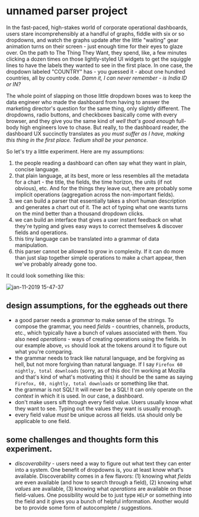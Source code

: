 # unnamed parser project

In the fast-paced, high-stakes world of corporate operational dashboards, users stare incomprehensibly at a handful of graphs, fiddle with six or so dropdowns, and watch the graphs update after the little "waiting" gear animation turns on their screen - just enough time for their eyes to glaze over. On the path to The Thing They Want, they spend, like, a few minutes clicking a dozen times on those lightly-styled UI widgets to get the squiggle lines to have the labels they wanted to see in the first place. In one case, the dropdown labeled "COUNTRY" has - you guessed it - about one hundred countries, all by country code. _Damn it, I can never remember  - is India ID or IN?_

The whole point of slapping on those little dropdown boxes was to keep the data engineer who made the dashboard from having to answer the marketing director's question for the same thing, only slightly different. The dropdowns, radio buttons, and checkboxes basically come with every browser, and they give you the same kind of _well that's good enough_ full-body high engineers love to chase. But really, to the dashboard reader, the dashboard UX succinctly translates as _you must suffer as I have, making this thing in the first place. Tedium shall be your penance._ 

So let's try a little experiment. Here are my assumptions:

1. the people reading a dashboard can often say what they want in plain, concise language.
2. that plain language, at its best, more or less resembles all the metadata for a chart - the title, the fields, the time horizon, the units (if not obvious), etc. And for the things they leave out, there are probably some implicit operations (aggregation across the non-important fields).
3. we can build a parser that essentially takes a short human description and  generates a chart out of it. The act of typing what one wants turns on the mind better than a thousand dropdown clicks.
4. we can build an interface that gives a user instant feedback on what they're typing and gives easy ways to correct themselves & discover fields and operations.
4. this tiny language can be translated into a grammar of data manipulation.
5. this parser cannot be allowed to grow in complexity. If it can do more than just slap together simple operations to make a chart appear, then we've probably already gone too.

It could look something like this:

![jan-11-2019 15-47-37](https://user-images.githubusercontent.com/95735/51126405-e510c600-17d7-11e9-8ba1-9c4e347720af.gif)


## design assumptions, for the eggheads out there

- a good parser needs a _grammar_ to make sense of the strings. To compose the grammar, you need _fields_ - countries, channels, products, etc., which typically have a bunch of values associated with them. You also need _operations_ - ways of creating operations using the fields. In our example above, `vs` should look at the tokens around it to figure out what you're comparing.
- the grammar needs to track like natural language, and be forgiving as hell, but not more forgiving than natural language. If I say `Firefox 60 nightly, total downloads` (sorry, as of this doc I'm working at Mozilla and that's kind of what's motivating this) it should be the same as saying `Firefox, 60, nightly, total downloads` or something like that.
- the grammar is not SQL! It will never be a SQL! It can only operate on the _context_ in which it is used. In our case, a dashboard.
- don't make users sift through every field value. Users usually know what they want to see. Typing out the values they want is usually enough.
- every field value _must_ be unique across all fields. `USA` should only be applicable to one field.


## some challenges and thoughts form this experiment.

- _discoverability_ - users need a way to figure out what text they can enter into a system. One benefit of dropdowns is, you at least know what's available. Discoverability comes in a few flavors: (1) knowing what _fields_ are even available (and how to search through a field), (2) knowing what _values_ are available, (3) knowing what _operations_ are available on those field-values. One possibility would be to just type `HELP` or something into the field and it gives you a bunch of helpful information. Another would be to provide some form of autocomplete / suggestions.

